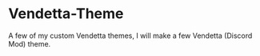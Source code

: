 # Vendetta-Theme
A few of my custom Vendetta themes, I will make a few Vendetta (Discord Mod) theme.
